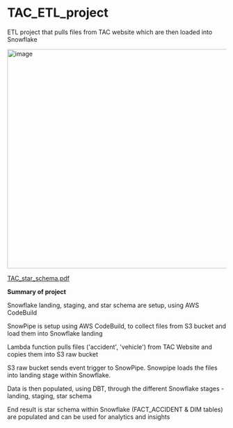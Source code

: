 # TAC_ETL_project
ETL project that pulls files from TAC website which are then loaded into Snowflake


<img width="505" alt="image" src="https://github.com/user-attachments/assets/238f2ce5-6b2a-4cab-86e5-10172dc50a0c">

[TAC_star_schema.pdf](https://github.com/user-attachments/files/18203665/TAC_star_schema.pdf)


**Summary of project**

Snowflake landing, staging, and star schema are setup, using AWS CodeBuild

SnowPipe is setup using AWS CodeBuild, to collect files from S3 bucket and load them into Snowflake landing

Lambda function pulls files ('accident', 'vehicle') from TAC Website and copies them into S3 raw bucket

S3 raw bucket sends event trigger to SnowPipe. Snowpipe loads the files into landing stage within Snowflake.

Data is then populated, using DBT, through the different Snowflake stages - landing, staging, star schema

End result is star schema within Snowflake (FACT_ACCIDENT & DIM tables) are populated and can be used for analytics and insights


